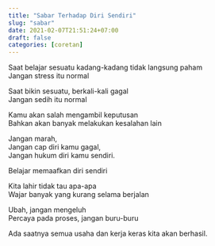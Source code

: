```yaml
---
title: "Sabar Terhadap Diri Sendiri"
slug: "sabar"
date: 2021-02-07T21:51:24+07:00
draft: false
categories: [coretan]
---
```


Saat belajar sesuatu kadang-kadang tidak langsung paham\
Jangan stress itu normal

Saat bikin sesuatu, berkali-kali gagal\
Jangan sedih itu normal

Kamu akan salah mengambil keputusan\
Bahkan akan banyak melakukan kesalahan lain

Jangan marah,\
Jangan cap diri kamu gagal,\
Jangan hukum diri kamu sendiri.

Belajar memaafkan diri sendiri

Kita lahir tidak tau apa-apa\
Wajar banyak yang kurang selama berjalan

Ubah, jangan mengeluh\
Percaya pada proses, jangan buru-buru

Ada saatnya semua usaha dan kerja keras kita akan berhasil.